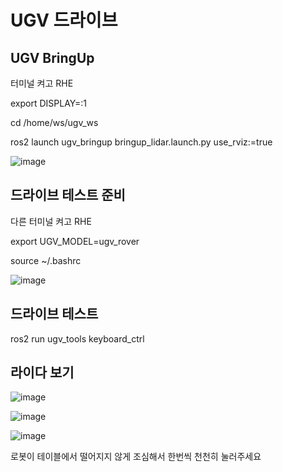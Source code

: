 # UGV 드라이브

## UGV BringUp

터미널 켜고 RHE

export DISPLAY=:1

cd /home/ws/ugv_ws

ros2 launch ugv_bringup bringup_lidar.launch.py use_rviz:=true

![image](https://github.com/user-attachments/assets/78e2c6c7-4776-4c73-9bdc-7cb3c968aed4)


## 드라이브 테스트 준비

다른 터미널 켜고 RHE

export UGV_MODEL=ugv_rover

source ~/.bashrc

![image](https://github.com/user-attachments/assets/b43775ab-6996-44d1-ae6d-15e4b57e3d9b)


## 드라이브 테스트

ros2 run ugv_tools keyboard_ctrl

## 라이다 보기

![image](https://github.com/user-attachments/assets/e4e039d3-0cef-49cd-957c-51bf7775a0df)

![image](https://github.com/user-attachments/assets/279359da-2253-4bfc-a275-202f4d776161)



![image](https://github.com/user-attachments/assets/4ad83d26-1a7f-4b0b-a0d4-24980e18f415)

로봇이 테이블에서 떨어지지 않게 조심해서 한번씩 천천히 눌러주세요


